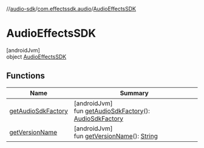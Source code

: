 //[audio-sdk](../../../index.md)/[com.effectssdk.audio](../index.md)/[AudioEffectsSDK](index.md)

# AudioEffectsSDK

[androidJvm]\
object [AudioEffectsSDK](index.md)

## Functions

| Name | Summary |
|---|---|
| [getAudioSdkFactory](get-audio-sdk-factory.md) | [androidJvm]<br>fun [getAudioSdkFactory](get-audio-sdk-factory.md)(): [AudioSdkFactory](../-audio-sdk-factory/index.md) |
| [getVersionName](get-version-name.md) | [androidJvm]<br>fun [getVersionName](get-version-name.md)(): [String](https://kotlinlang.org/api/core/kotlin-stdlib/kotlin/-string/index.html) |